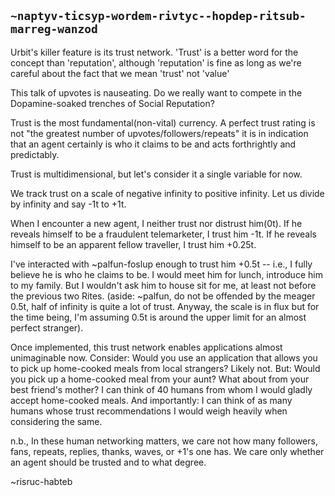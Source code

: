 ## `~naptyv-ticsyp-wordem-rivtyc--hopdep-ritsub-marreg-wanzod`
Urbit's killer feature is its trust network.
'Trust' is a better word for the concept than 'reputation', although 'reputation' is fine as long as we're careful about the fact that we mean 'trust' not 'value'

This talk of upvotes is nauseating.
Do we really want to compete in the Dopamine-soaked trenches of Social Reputation?

Trust is the most fundamental(non-vital) currency.
A perfect trust rating is not "the greatest number of upvotes/followers/repeats" it is in indication that an agent certainly is who it claims to be and acts forthrightly and predictably.

Trust is multidimensional, but let's consider it a single variable for now.

We track trust on a scale of negative infinity to positive infinity.
Let us divide by infinity and say -1t to +1t.

When I encounter a new agent, I neither trust nor distrust him(0t).  If he reveals himself to be a fraudulent telemarketer, I trust him -1t. If he reveals himself to be an apparent fellow traveller, I trust him +0.25t.

I've interacted with ~palfun-foslup enough to trust him +0.5t -- i.e., I fully believe he is who he claims to be. I would meet him for lunch, introduce him to my family. But I wouldn't ask him to house sit for me, at least not before the previous two Rites. (aside: ~palfun, do not be offended by the meager 0.5t, half of infinity is quite a lot of trust. Anyway, the scale is in flux but for the time being, I'm assuming 0.5t is around the upper limit for an almost perfect stranger).

Once  implemented, this trust network enables applications almost unimaginable now.
Consider: Would you use an application that allows you to pick up home-cooked meals from local strangers? Likely not.
But: Would you pick up a home-cooked meal from your aunt? What about from your best friend's mother?
I can think of 40 humans from whom I would gladly accept home-cooked meals.
And importantly: I can think of as many humans whose trust recommendations I would weigh heavily when considering the same.

n.b., In these human networking matters, we care not how many followers, fans, repeats, replies, thanks, waves, or +1's one has. We care only whether an agent should be trusted and to what degree.

~risruc-habteb